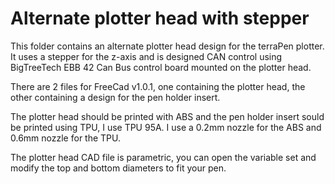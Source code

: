 # Alternate plotter head with stepper

This folder contains an alternate plotter head design for the terraPen plotter.  It uses a stepper for the z-axis and is designed CAN control using BigTreeTech EBB 42 Can Bus control board mounted on the plotter head.

There are 2 files for FreeCad v1.0.1, one containing the plotter head, the other containing a design for the pen holder insert.

The plotter head should be printed with ABS and the pen holder insert sould be printed using TPU, I use TPU 95A.  I use a 0.2mm nozzle for the ABS and 0.6mm nozzle for the TPU.

The plotter head CAD file is parametric, you can open the variable set and modify the top and bottom diameters to fit your pen.
